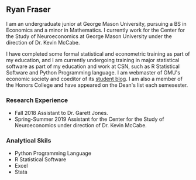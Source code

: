 ## Ryan Fraser

I am an undergraduate junior at George Mason University, pursuing a BS in Economics and a minor in Mathematics. I currently work for the Center for the Study of Neuroeconomics at George Mason University under the direction of Dr. Kevin McCabe.

I have completed some formal statistical and econometric training as part of my education, and I am currently undergoing training in major statistical software as part of my education and work at CSN, such as R Statistical Software and Python Programming language. I am webmaster of GMU's economic society and coeditor of its [student blog](https://gmueconsociety.wordpress.com/). I am also a member of the Honors College and have appeared on the Dean's list each semesester.

### Research Experience
- Fall 2018 Assistant to Dr. Garett Jones.
- Spring-Summer 2019 Assistant for the Center for the Study of Neuroeconomics under direction of Dr. Kevin McCabe.

### Analytical Skils
- Python Programming Language
- R Statistical Software
- Excel
- Stata
